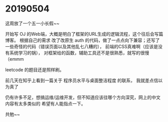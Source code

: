 # 20190504
这周放了一个五一小长假~~

开始写 OJ 的Web端，大概是明白了框架的URL生成的逻辑流程，这个往后会写篇博客。
根据自己的需求 改了改原生 auth 的代码，做了一点点向下兼容；还写了一些奇怪的代码（错误页面以及其他乱七八糟的），
前端的CSS真难啊（应该是没有系统学习的锅），
对框架给的函数，辅助工具还不是很熟悉，就写的很慢（emmm

leetcode 的题目还是照样刷。

前几天在知乎上看到一篇关于 程序员水平与桌面整洁程度 的联系，
我就差点信以为真了

仍有许多不足，想搞运维/运维开发，但不知道应该往哪个方向深究，网上的中文内容有太多类似的
希望有人能指点一下。

共勉~~

